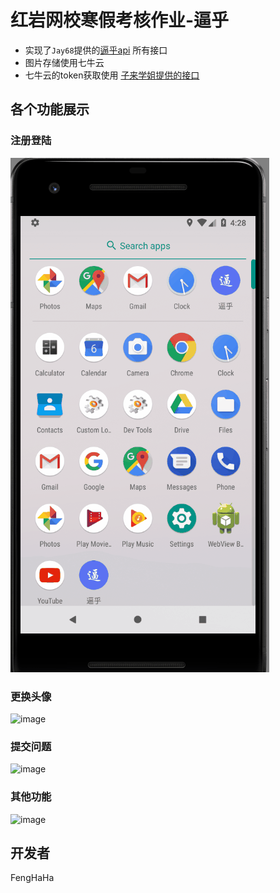 # 红岩网校寒假考核作业-逼乎


* 实现了`Jay68`提供的[逼乎api](https://github.com/jay68/bihu_web/wiki/%E9%80%BC%E4%B9%8EAPI%E6%96%87%E6%A1%A3) 所有接口  <br>
* 图片存储使用七牛云
* 七牛云的token获取使用 [子来学姐提供的接口 ](https://github.com/Zzzia/qiniuToken) <br>
 
## 各个功能展示


### 注册登陆

![image](https://github.com/fenghaha/BiHu/blob/master/app/gifs/signup_and_login.gif)

### 更换头像

![image]()


### 提交问题

![image]()

### 其他功能

![image]()


## 开发者

FengHaHa
